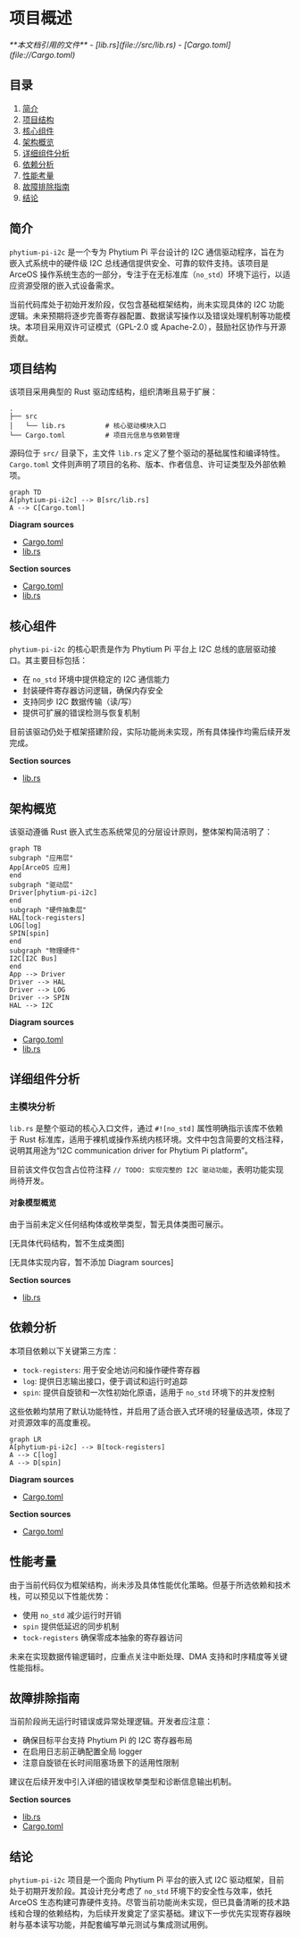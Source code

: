 # 项目概述

<cite>
**本文档引用的文件**
- [lib.rs](file://src/lib.rs)
- [Cargo.toml](file://Cargo.toml)
</cite>

## 目录
1. [简介](#简介)
2. [项目结构](#项目结构)
3. [核心组件](#核心组件)
4. [架构概览](#架构概览)
5. [详细组件分析](#详细组件分析)
6. [依赖分析](#依赖分析)
7. [性能考量](#性能考量)
8. [故障排除指南](#故障排除指南)
9. [结论](#结论)

## 简介

`phytium-pi-i2c` 是一个专为 Phytium Pi 平台设计的 I2C 通信驱动程序，旨在为嵌入式系统中的硬件级 I2C 总线通信提供安全、可靠的软件支持。该项目是 ArceOS 操作系统生态的一部分，专注于在无标准库（`no_std`）环境下运行，以适应资源受限的嵌入式设备需求。

当前代码库处于初始开发阶段，仅包含基础框架结构，尚未实现具体的 I2C 功能逻辑。未来预期将逐步完善寄存器配置、数据读写操作以及错误处理机制等功能模块。本项目采用双许可证模式（GPL-2.0 或 Apache-2.0），鼓励社区协作与开源贡献。

## 项目结构

该项目采用典型的 Rust 驱动库结构，组织清晰且易于扩展：

```
.
├── src
│   └── lib.rs          # 核心驱动模块入口
└── Cargo.toml          # 项目元信息与依赖管理
```

源码位于 `src/` 目录下，主文件 `lib.rs` 定义了整个驱动的基础属性和编译特性。`Cargo.toml` 文件则声明了项目的名称、版本、作者信息、许可证类型及外部依赖项。

```mermaid
graph TD
A[phytium-pi-i2c] --> B[src/lib.rs]
A --> C[Cargo.toml]
```

**Diagram sources**
- [Cargo.toml](file://Cargo.toml#L1-L14)
- [lib.rs](file://src/lib.rs#L1-L5)

**Section sources**
- [Cargo.toml](file://Cargo.toml#L1-L14)
- [lib.rs](file://src/lib.rs#L1-L5)

## 核心组件

`phytium-pi-i2c` 的核心职责是作为 Phytium Pi 平台上 I2C 总线的底层驱动接口。其主要目标包括：

- 在 `no_std` 环境中提供稳定的 I2C 通信能力
- 封装硬件寄存器访问逻辑，确保内存安全
- 支持同步 I2C 数据传输（读/写）
- 提供可扩展的错误检测与恢复机制

目前该驱动仍处于框架搭建阶段，实际功能尚未实现，所有具体操作均需后续开发完成。

**Section sources**
- [lib.rs](file://src/lib.rs#L1-L5)

## 架构概览

该驱动遵循 Rust 嵌入式生态系统常见的分层设计原则，整体架构简洁明了：

```mermaid
graph TB
subgraph "应用层"
App[ArceOS 应用]
end
subgraph "驱动层"
Driver[phytium-pi-i2c]
end
subgraph "硬件抽象层"
HAL[tock-registers]
LOG[log]
SPIN[spin]
end
subgraph "物理硬件"
I2C[I2C Bus]
end
App --> Driver
Driver --> HAL
Driver --> LOG
Driver --> SPIN
HAL --> I2C
```

**Diagram sources**
- [Cargo.toml](file://Cargo.toml#L10-L13)
- [lib.rs](file://src/lib.rs#L1-L5)

## 详细组件分析

### 主模块分析

`lib.rs` 是整个驱动的核心入口文件，通过 `#![no_std]` 属性明确指示该库不依赖于 Rust 标准库，适用于裸机或操作系统内核环境。文件中包含简要的文档注释，说明其用途为“I2C communication driver for Phytium Pi platform”。

目前该文件仅包含占位符注释 `// TODO: 实现完整的 I2C 驱动功能`，表明功能实现尚待开发。

#### 对象模型概览
由于当前未定义任何结构体或枚举类型，暂无具体类图可展示。

[无具体代码结构，暂不生成类图]

[无具体实现内容，暂不添加 Diagram sources]

**Section sources**
- [lib.rs](file://src/lib.rs#L1-L5)

## 依赖分析

本项目依赖以下关键第三方库：

- `tock-registers`: 用于安全地访问和操作硬件寄存器
- `log`: 提供日志输出接口，便于调试和运行时追踪
- `spin`: 提供自旋锁和一次性初始化原语，适用于 `no_std` 环境下的并发控制

这些依赖均禁用了默认功能特性，并启用了适合嵌入式环境的轻量级选项，体现了对资源效率的高度重视。

```mermaid
graph LR
A[phytium-pi-i2c] --> B[tock-registers]
A --> C[log]
A --> D[spin]
```

**Diagram sources**
- [Cargo.toml](file://Cargo.toml#L10-L13)

**Section sources**
- [Cargo.toml](file://Cargo.toml#L10-L13)

## 性能考量

由于当前代码仅为框架结构，尚未涉及具体性能优化策略。但基于所选依赖和技术栈，可以预见以下性能优势：

- 使用 `no_std` 减少运行时开销
- `spin` 提供低延迟的同步机制
- `tock-registers` 确保零成本抽象的寄存器访问

未来在实现数据传输逻辑时，应重点关注中断处理、DMA 支持和时序精度等关键性能指标。

## 故障排除指南

当前阶段尚无运行时错误或异常处理逻辑。开发者应注意：

- 确保目标平台支持 Phytium Pi 的 I2C 寄存器布局
- 在启用日志前正确配置全局 logger
- 注意自旋锁在长时间阻塞场景下的适用性限制

建议在后续开发中引入详细的错误枚举类型和诊断信息输出机制。

**Section sources**
- [lib.rs](file://src/lib.rs#L1-L5)
- [Cargo.toml](file://Cargo.toml#L10-L13)

## 结论

`phytium-pi-i2c` 项目是一个面向 Phytium Pi 平台的嵌入式 I2C 驱动框架，目前处于初期开发阶段。其设计充分考虑了 `no_std` 环境下的安全性与效率，依托 ArceOS 生态构建可靠硬件支持。尽管当前功能尚未实现，但已具备清晰的技术路线和合理的依赖结构，为后续开发奠定了坚实基础。建议下一步优先实现寄存器映射与基本读写功能，并配套编写单元测试与集成测试用例。